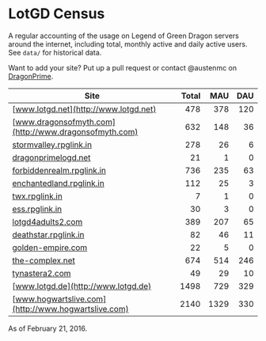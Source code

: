 # LotGD Census
A regular accounting of the usage on Legend of Green Dragon servers around the internet, including total, monthly active and daily active users. See `data/` for historical data.

Want to add your site? Put up a pull request or contact @austenmc on [DragonPrime](http://dragonprime.net).


Site | Total | MAU | DAU
--- | ---:| ---:| ---:
[www.lotgd.net](http://www.lotgd.net)|478|378|120
[www.dragonsofmyth.com](http://www.dragonsofmyth.com)|632|148|36
[stormvalley.rpglink.in](http://stormvalley.rpglink.in)|278|26|6
[dragonprimelogd.net](http://dragonprimelogd.net)|21|1|0
[forbiddenrealm.rpglink.in](http://forbiddenrealm.rpglink.in)|736|235|63
[enchantedland.rpglink.in](http://enchantedland.rpglink.in)|112|25|3
[twx.rpglink.in](http://twx.rpglink.in)|7|1|0
[ess.rpglink.in](http://ess.rpglink.in)|30|3|0
[lotgd4adults2.com](http://lotgd4adults2.com)|389|207|65
[deathstar.rpglink.in](http://deathstar.rpglink.in)|82|46|11
[golden-empire.com](http://golden-empire.com)|22|5|0
[the-complex.net](http://the-complex.net)|674|514|246
[tynastera2.com](http://tynastera2.com)|49|29|10
[www.lotgd.de](http://www.lotgd.de)|1498|729|329
[www.hogwartslive.com](http://www.hogwartslive.com)|2140|1329|330

As of February 21, 2016.
